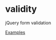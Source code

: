 # validity
jQuery form validation

[Examples](http://htmlpreview.github.io/?https://github.com/gustavoconci/validity/blob/master/index.html)
